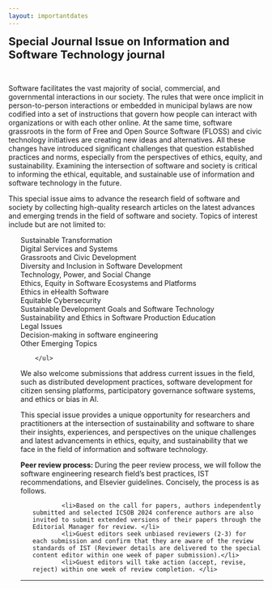 ```yaml
---
layout: importantdates
---
```


<b style="font-size: 22px" id="SpecialIsuse">Special Journal Issue on Information and Software Technology journal</b>

<br>

Software facilitates the vast majority of social, commercial, and governmental interactions in our society. The rules that were once implicit in person-to-person interactions or embedded in municipal bylaws are now codified into a set of instructions that govern how people can interact with organizations or with each other online. At the same time, software grassroots in the form of Free and Open Source Software (FLOSS) and civic technology initiatives are creating new ideas and alternatives. All these changes have introduced significant challenges that question established practices and norms, especially from the perspectives of ethics, equity, and sustainability. Examining the intersection of software and society is critical to informing the ethical, equitable, and sustainable use of information and software technology in the future.

This special issue aims to advance the research field of software and society by collecting high-quality research articles on the latest advances and emerging trends in the field of software and society. Topics of interest include but are not limited to:

<ul style="list-style: none;">
            <li>Sustainable Transformation</li>
            <li>Digital Services and Systems</li>
            <li>Grassroots and Civic Development</li>
            <li>Diversity and Inclusion in Software Development</li>
            <li>Technology, Power, and Social Change</li>
            <li>Ethics, Equity in Software Ecosystems and Platforms</li>
            <li>Ethics in eHealth Software</li>
            <li>Equitable Cybersecurity</li>
            <li>Sustainable Development Goals and Software Technology</li>
            <li>Sustainability and Ethics in Software Production Education</li>
            <li>Legal Issues</li>
            <li>Decision-making in software engineering</li>
            <li>Other Emerging Topics</li>


        </ul>   

We also welcome submissions that address current issues in the field, such as distributed development practices, software development for citizen sensing platforms, participatory governance software systems, and ethics or bias in AI.

This special issue provides a unique opportunity for researchers and practitioners at the intersection of sustainability and software to share their insights, experiences, and perspectives on the unique challenges and latest advancements in ethics, equity, and sustainability that we face in the field of information and software technology.

<b> Peer review process: </b>
During the peer review process, we will follow the software engineering research field’s best practices, IST recommendations, and Elsevier guidelines. Concisely, the process is as follows.

<ul style="list-style: none;">
  
            <li>Based on the call for papers, authors independently submitted and selected ICSOB 2024 conference authors are also invited to submit extended versions of their papers through the Editorial Manager for review. </li>
            <li>Guest editors seek unbiased reviewers (2-3) for each submission and confirm that they are aware of the review standards of IST (Reviewer details are delivered to the special content editor within one week of paper submission).</li>
            <li>Guest editors will take action (accept, revise, reject) within one week of review completion. </li>
  
</ul>   
        
                 

<hr>






